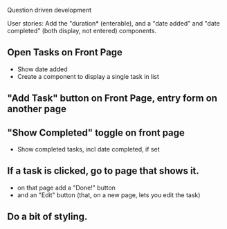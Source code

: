 Question driven development

User stories:
Add the "duration* (enterable), and a "date added" and "date completed" (both display, not entered) components.

## Open Tasks on Front Page
- Show date added
- Create a component to display a single task in list
## "Add Task" button on Front Page, entry form on another page
## "Show Completed" toggle on front page
- Show completed tasks, incl date completed, if set
## If a task is clicked, go to page that shows it.
- on that page add a "Done!" button
- and an "Edit" button (that, on a new page, lets you edit the task)
## Do a bit of styling.

